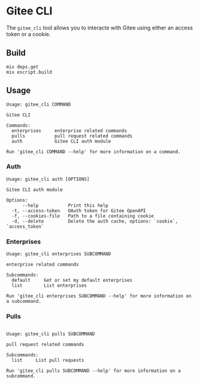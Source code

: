# Gitee CLI

The `gitee_cli` tool allows you to interacte with Gitee using either an access token or a cookie.

## Build

```
mix deps.get
mix escript.build
```

## Usage

```
Usage: gitee_cli COMMAND

Gitee CLI

Commands:
  enterprises     enterprise related commands
  pulls           pull request related commands
  auth            Gitee CLI auth module

Run 'gitee_cli COMMAND --help' for more information on a command.
```

### Auth
```
Usage: gitee_cli auth [OPTIONS]

Gitee CLI auth module

Options:
      --help           Print this help
  -t, --access-token   OAuth token for Gitee OpenAPI
  -f, --cookies-file   Path to a file containing cookie
  -d, --delete         Delete the auth cache, options: `cookie`, `access_token`
```

### Enterprises
```
Usage: gitee_cli enterprises SUBCOMMAND

enterprise related commands

Subcommands:
  default     Get or set my default enterprises
  list        List enterprises

Run 'gitee_cli enterprises SUBCOMMAND --help' for more information on a subcommand.
```

### Pulls
```

Usage: gitee_cli pulls SUBCOMMAND

pull request related commands

Subcommands:
  list     List pull requests

Run 'gitee_cli pulls SUBCOMMAND --help' for more information on a subcommand.
```
